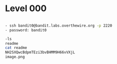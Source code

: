 # Level 000

```bash

- ssh bandit0@bandit.labs.overthewire.org -p 2220
- password: bandit0

-ls
readme
cat readme
NH2SXQwcBdpmTEzi3bvBHMM9H66vVXjL
image.png
```

